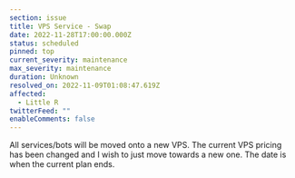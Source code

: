```yaml
---
section: issue
title: VPS Service - Swap
date: 2022-11-28T17:00:00.000Z
status: scheduled
pinned: top
current_severity: maintenance
max_severity: maintenance
duration: Unknown
resolved_on: 2022-11-09T01:08:47.619Z
affected:
  - Little R
twitterFeed: ""
enableComments: false
---
```

A﻿ll services/bots will be moved onto a new VPS. The current VPS pricing has been changed and I wish to just move towards a new one. The date is when the current plan ends.
